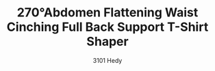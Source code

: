 ---
layout: product
title: 270°Abdomen Flattening Waist Cinching Full Back Support T-Shirt Shaper
subtitle: 3101 Hedy
price: '38.00'
product_image: /shaping-lingerie/3101-front.png
product_image_hover: /shaping-lingerie/3101-back.png
categories: 
  - Tummy & Waist
  - Back Support
  - Arms
  - Bust
  - Tops
---